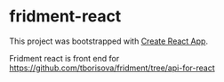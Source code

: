 
# fridment-react



This project was bootstrapped with [Create React App](https://github.com/facebookincubator/create-react-app).


Fridment react is front end for https://github.com/tborisova/fridment/tree/api-for-react
